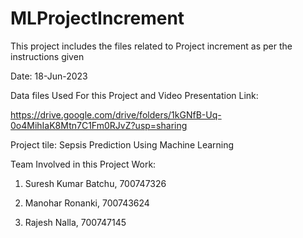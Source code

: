# MLProjectIncrement

This project includes the files related to Project increment as per the instructions given

Date: 18-Jun-2023

Data files Used For this Project and Video Presentation Link:

https://drive.google.com/drive/folders/1kGNfB-Uq-0o4MihIaK8Mtn7C1Fm0RJvZ?usp=sharing

Project tile: Sepsis Prediction Using Machine Learning

Team Involved in this Project Work:

1. Suresh Kumar Batchu, 700747326 

2. Manohar Ronanki, 700743624
   
4. Rajesh Nalla, 700747145

